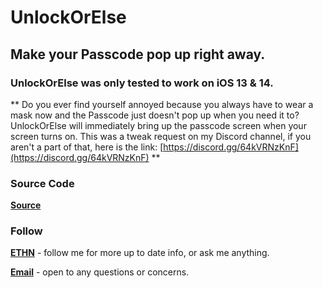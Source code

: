 # UnlockOrElse

## Make your Passcode pop up right away.

### UnlockOrElse was only tested to work on iOS 13 & 14.


** Do you ever find yourself annoyed because you always have to wear a mask now and the Passcode just doesn't pop up when you need it to? UnlockOrElse will immediately bring up the passcode screen when your screen turns on. This was a tweak request on my Discord channel, if you aren't a part of that, here is the link: [https://discord.gg/64kVRNzKnF](https://discord.gg/64kVRNzKnF) **


### Source Code
[**Source**](https://github.com/nahtedetihw/UnlockOrElse)


### Follow

[**ETHN**](https://twitter.com/ethanwhited) - follow me for more up to date info, or ask me anything.

[**Email**](mailto:ethanwhited2208@gmail.com) - open to any questions or concerns.
